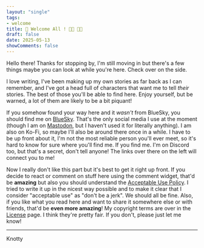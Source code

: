 ```yaml
---
layout: "single"
tags: 
- welcome
title: 👋 Welcome All ! 🏳️‍🌈 🏳️‍⚧️
draft: false
date: 2025-05-13
showComments: false
---
```


Hello there! Thanks for stopping by, I'm still moving in but there's a few things maybe you can look at while you're here.  Check over on the side.

I love writing, I've been making up my own stories as far back as I can remember, and I've got a head full of characters that want me to tell *their* stories. The best of those you'll be able to find here.  Enjoy yourself, but be warned, a lot of them are likely to be a bit piquant!

If you somehow found your way here and it *wasn't* from BlueSky, you should find me on [BlueSky](https://bsky.app/profile/knottybiscotti.bsky.social). That's the only social media I use at the moment (though I am on [Mastodon](https://universeodon.com/@kbray), but I haven't used it for literally anything).  I am also on Ko-Fi, so maybe I'll also be around there once in a while.  I have to be up front about it, I'm not the most reliable person you'll ever meet, so it's hard to know for sure where you'll find me.  If you find me.  I'm on Discord too, but that's a secret, don't tell anyone!  The links over there on the left will connect you to me!

Now I really don't like this part but it's best to get it right up front.  If you decide to react or comment on stuff here using the comment widget, that'd be **amazing** but also you should understand the [Acceptable Use Policy](legal/Acceptable_Use_Policy.md).  I tried to write it up in the nicest way possible and to make it clear that I consider "acceptable use" as "don't be a jerk".  We should all be fine.  Also, if you like what you read here and want to share it somewhere else or with friends, that'd be **even more amazing**!  My copyright terms are over in the [License](legal/License.md) page.  I think they're pretty fair.  If you don't, please just let me know!

***
<signature>Knotty</signature>
